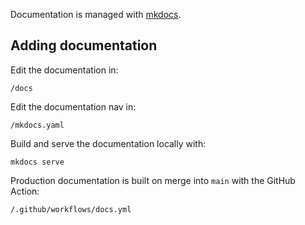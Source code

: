 Documentation is managed with [mkdocs](https://www.mkdocs.org/).

## Adding documentation

Edit the documentation in:

`/docs`

Edit the documentation nav in:

`/mkdocs.yaml`

Build and serve the documentation locally with:

`mkdocs serve`

Production documentation is built on merge into `main` with the GitHub Action:

`/.github/workflows/docs.yml`
